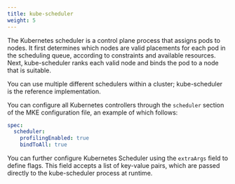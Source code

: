 ```yaml
---
title: kube-scheduler
weight: 5
---
```


The Kubernetes scheduler is a control plane process that assigns pods to nodes.
It first determines which nodes are valid placements for each pod in the
scheduling queue, according to constraints and available resources. Next,
kube-scheduler ranks each valid node and binds the pod to a node that is
suitable.

You can use multiple different schedulers within a cluster; kube-scheduler is
the reference implementation.

You can configure all Kubernetes controllers through the `scheduler` section of
the MKE configuration file, an example of which follows:

```yaml
spec:
  scheduler:
    profilingEnabled: true
    bindToAll: true
```

You can further configure Kubernetes Scheduler using the `extraArgs` field to define
flags. This field accepts a list of key-value pairs, which are passed directly
to the kube-scheduler process at runtime.
